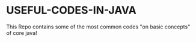# USEFUL-CODES-IN-JAVA

This Repo contains some of the most common codes "on basic concepts" of core java!

